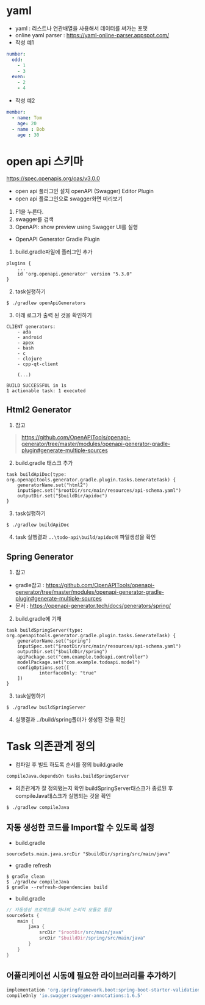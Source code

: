 # yaml
- yaml : 리스트나 연관배열을 사용해서 데이터를 써가는 포맷
- online yaml parser : https://yaml-online-parser.appspot.com/
- 작성 예1
~~~yml
number:
  odd: 
    - 1
    - 3
  even:
    - 2
    - 4
~~~

- 작성 예2
~~~yml
member:
  - name: Tom
    age: 20
  - name : Bob
    age : 30
~~~

# open api 스키마
https://spec.openapis.org/oas/v3.0.0

- open api 플러그인 설치
openAPI (Swagger) Editor Plugin
- open api 플로그인으로 swagger화면 미리보기
1. F1을 누른다.
2. swagger를 검색
3. OpenAPI: show preview using Swagger UI를 실행

- OpenAPI Generator Gradle Plugin
1. build.gradle파일에 플러그인 추가
~~~
plugins {
	...
	id 'org.openapi.generator' version "5.3.0"
}
~~~
2. task실행하기
~~~
$ ./gradlew openApiGenerators
~~~
3. 아래 로그가 출력 된 것을 확인하기
~~~
CLIENT generators:
    - ada
    - android
    - apex
    - bash
    - c
    - clojure
    - cpp-qt-client

    (...)
    
BUILD SUCCESSFUL in 1s
1 actionable task: 1 executed
~~~

## Html2 Generator
1. 참고
> https://github.com/OpenAPITools/openapi-generator/tree/master/modules/openapi-generator-gradle-plugin#generate-multiple-sources

2. build.gradle 태스크 추가
~~~
task buildApiDoc(type: org.openapitools.generator.gradle.plugin.tasks.GenerateTask) {
    generatorName.set("html2")
    inputSpec.set("$rootDir/src/main/resources/api-schema.yaml")
    outputDir.set("$buildDir/apidoc")
}
~~~

3. task실행하기
~~~
$ ./gradlew buildApiDoc
~~~

4. task 실행결과 `..\todo-api\build/apidoc에` 파일생성을 확인

## Spring Generator

1. 참고 
 - gradle참고 : https://github.com/OpenAPITools/openapi-generator/tree/master/modules/openapi-generator-gradle-plugin#generate-multiple-sources
 - 문서 : https://openapi-generator.tech/docs/generators/spring/

2. build.gradle에 기재
~~~
task buildSpringServer(type: org.openapitools.generator.gradle.plugin.tasks.GenerateTask) {
    generatorName.set("spring")
    inputSpec.set("$rootDir/src/main/resources/api-schema.yaml")
    outputDir.set("$buildDir/spring")
    apiPackage.set("com.example.todoapi.controller")
    modelPackage.set("com.example.todoapi.model")
    configOptions.set([
            interfaceOnly: "true"
    ])
}
~~~

3. task실행하기
~~~
$ ./gradlew buildSpringServer
~~~


4. 실행결과 ../build/spring폴더가 생성된 것을 확인


# Task 의존관계 정의
- 컴파일 후 빌드 하도록 순서를 정의
build.gradle
~~~
compileJava.dependsOn tasks.buildSpringServer
~~~

- 의존관계가 잘 정의됐는지 확인
buildSpringServer태스크가 종료된 후 compileJava태스크가 실행되는 것을 확인
~~~
$ ./gradlew compileJava
~~~

## 자동 생성한 코드를 Import할 수 있도록 설정
- build.gradle
~~~
sourceSets.main.java.srcDir "$buildDir/spring/src/main/java"
~~~

- gradle refresh
~~~
$ gradle clean
$ ./gradlew compileJava
$ gradle --refresh-dependencies build
~~~

- build.gradle
~~~groovy
// 자동생성 프로젝트를 하나의 논리적 모듈로 통합
sourceSets {
    main {
        java {
            srcDir "$rootDir/src/main/java"
            srcDir "$buildDir/spring/src/main/java"
        }
    }
}
~~~

## 어플리케이션 시동에 필요한 라이브러리를 추가하기
~~~groovy
implementation 'org.springframework.boot:spring-boot-starter-validation'
compileOnly 'io.swagger:swagger-annotations:1.6.5'
~~~